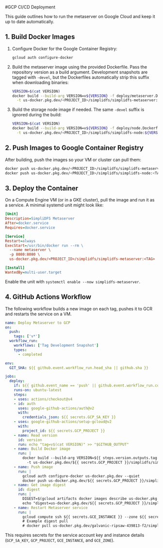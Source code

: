 #GCP CI/CD Deployment

This guide outlines how to run the metaserver on Google Cloud and keep it up to date automatically.

## 1. Build Docker Images
1. Configure Docker for the Google Container Registry:
   ```sh
   gcloud auth configure-docker
   ```
2. Build the metaserver image using the provided Dockerfile. Pass the repository
   version as a build argument. Development snapshots are tagged with `-devel`,
   but the Dockerfiles automatically strip this suffix when downloading
   binaries:
   ```sh
   VERSION=$(cat VERSION)
   docker build --build-arg VERSION=v${VERSION} -f deploy/metaserver.Dockerfile \
     -t us-docker.pkg.dev/<PROJECT_ID>/simplidfs/simplidfs-metaserver:${VERSION} .
   ```
3. Build the storage node image if needed. The same `-devel` suffix is ignored
   during the build:
   ```sh
   VERSION=$(cat VERSION)
   docker build --build-arg VERSION=v${VERSION} -f deploy/node.Dockerfile \
     -t us-docker.pkg.dev/<PROJECT_ID>/simplidfs/simplidfs-node:${VERSION} .
   ```

## 2. Push Images to Google Container Registry
After building, push the images so your VM or cluster can pull them:
```sh
docker push us-docker.pkg.dev/<PROJECT_ID>/simplidfs/simplidfs-metaserver:<TAG>
docker push us-docker.pkg.dev/<PROJECT_ID>/simplidfs/simplidfs-node:<TAG>
```

## 3. Deploy the Container
On a Compute Engine VM (or in a GKE cluster), pull the image and run it as a service. A minimal systemd unit might look like:
```ini
[Unit]
Description=SimpliDFS Metaserver
After=docker.service
Requires=docker.service

[Service]
Restart=always
ExecStart=/usr/bin/docker run --rm \
  --name metaserver \
  -p 8080:8080 \
  us-docker.pkg.dev/<PROJECT_ID>/simplidfs/simplidfs-metaserver:<TAG>

[Install]
WantedBy=multi-user.target
```
Enable the unit with `systemctl enable --now simplidfs-metaserver`.

## 4. GitHub Actions Workflow
The following workflow builds a new image on each tag, pushes it to GCR and restarts the service on a VM.
```yaml
name: Deploy Metaserver to GCP
on:
  push:
    tags: ['v*']
  workflow_run:
    workflows: ['Tag Development Snapshot']
    types:
      - completed

env:
  GIT_SHA: ${{ github.event.workflow_run.head_sha || github.sha }}

jobs:
  deploy:
    if: ${{ github.event_name == 'push' || github.event.workflow_run.conclusion == 'success' }}
    runs-on: ubuntu-latest
    steps:
    - uses: actions/checkout@v4
    - id: auth
      uses: google-github-actions/auth@v2
      with:
        credentials_json: ${{ secrets.GCP_SA_KEY }}
    - uses: google-github-actions/setup-gcloud@v2
      with:
        project_id: ${{ secrets.GCP_PROJECT }}
    - name: Read version
      id: version
      run: echo "tag=v$(cat VERSION)" >> "$GITHUB_OUTPUT"
    - name: Build Docker image
      run: |
        docker build --build-arg VERSION=${{ steps.version.outputs.tag }} -f deploy/metaserver.Dockerfile \
          -t us-docker.pkg.dev/${{ secrets.GCP_PROJECT }}/simplidfs/simplidfs-metaserver:${{ env.GIT_SHA }} .
    - name: Push image
      run: |
        gcloud auth configure-docker us-docker.pkg.dev --quiet
        docker push us-docker.pkg.dev/${{ secrets.GCP_PROJECT }}/simplidfs/simplidfs-metaserver:${{ env.GIT_SHA }}
    - name: Get image digest
      id: digest
      run: |
        DIGEST=$(gcloud artifacts docker images describe us-docker.pkg.dev/${{ secrets.GCP_PROJECT }}/simplidfs/simplidfs-metaserver:${{ env.GIT_SHA }} --format='value(image_summary.digest)')
        echo "digest=us-docker.pkg.dev/${{ secrets.GCP_PROJECT }}/simplidfs/simplidfs-metaserver@${DIGEST}" >> "$GITHUB_OUTPUT"
    - name: Restart Metaserver service
      run: |
        gcloud compute ssh ${{ secrets.GCE_INSTANCE }} --zone ${{ secrets.GCE_ZONE }} --command='sudo docker pull ${{ steps.digest.outputs.digest }} && sudo systemctl restart simplidfs-metaserver'
        # Example digest pull
        # docker pull us-docker.pkg.dev/galvanic-ripsaw-439813-f2/simplidfs/simplidfs-metaserver@sha256:d1d57720f635303c677d97a8ad9e986c2bed022e23069a4ca3904a9d87783e4c
```
This requires secrets for the service account key and instance details (`GCP_SA_KEY`, `GCP_PROJECT`, `GCE_INSTANCE`, and `GCE_ZONE`).
